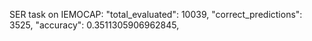 SER task on IEMOCAP:
"total_evaluated": 10039,
"correct_predictions": 3525,
"accuracy": 0.3511305906962845,